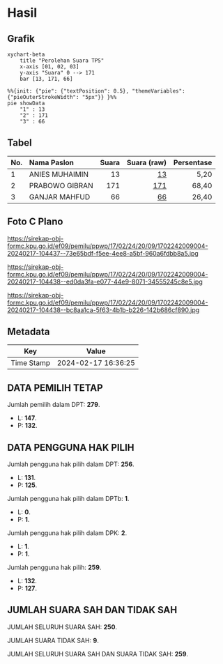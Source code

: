 # Hasil

## Grafik

```mermaid
xychart-beta
    title "Perolehan Suara TPS"
    x-axis [01, 02, 03]
    y-axis "Suara" 0 --> 171
    bar [13, 171, 66]
```

```mermaid
%%{init: {"pie": {"textPosition": 0.5}, "themeVariables": {"pieOuterStrokeWidth": "5px"}} }%%
pie showData
    "1" : 13
    "2" : 171
    "3" : 66
```

## Tabel

| No. | Nama Paslon    | Suara | Suara (raw) | Persentase |
|:--- |:-------------- | -----:| -----------:| ----------:|
| 1   | ANIES MUHAIMIN | 13    | [13][p-1]   | 5,20       |
| 2   | PRABOWO GIBRAN | 171   | [171][p-2]  | 68,40      |
| 3   | GANJAR MAHFUD  | 66    | [66][p-3]   | 26,40      |


[p-1]: https://github.com/gigit-pemilu/pemilu-2024-17-bengkulu/blob/main/pilpres/hitung-suara/sub/17-bengkulu/sub/02-rejang-lebong/sub/24-bermani-ulu-raya/sub/2009-sumberejo-transad/sub/004-tps/sub/paslon-1.txt
[p-2]: https://github.com/gigit-pemilu/pemilu-2024-17-bengkulu/blob/main/pilpres/hitung-suara/sub/17-bengkulu/sub/02-rejang-lebong/sub/24-bermani-ulu-raya/sub/2009-sumberejo-transad/sub/004-tps/sub/paslon-2.txt
[p-3]: https://github.com/gigit-pemilu/pemilu-2024-17-bengkulu/blob/main/pilpres/hitung-suara/sub/17-bengkulu/sub/02-rejang-lebong/sub/24-bermani-ulu-raya/sub/2009-sumberejo-transad/sub/004-tps/sub/paslon-3.txt

## Foto C Plano

https://sirekap-obj-formc.kpu.go.id/ef09/pemilu/ppwp/17/02/24/20/09/1702242009004-20240217-104437--73e65bdf-f5ee-4ee8-a5bf-960a6fdbb8a5.jpg

https://sirekap-obj-formc.kpu.go.id/ef09/pemilu/ppwp/17/02/24/20/09/1702242009004-20240217-104438--ed0da3fa-e077-44e9-8071-34555245c8e5.jpg

https://sirekap-obj-formc.kpu.go.id/ef09/pemilu/ppwp/17/02/24/20/09/1702242009004-20240217-104438--bc8aa1ca-5f63-4b1b-b226-142b686cf890.jpg


## Metadata

| Key        | Value               |
| ---------- | ------------------- |
| Time Stamp | 2024-02-17 16:36:25 |


## DATA PEMILIH TETAP

Jumlah pemilih dalam DPT: **279**.
 * L: **147**.
 * P: **132**.

## DATA PENGGUNA HAK PILIH

Jumlah pengguna hak pilih dalam DPT: **256**.
 * L: **131**.
 * P: **125**.

Jumlah pengguna hak pilih dalam DPTb: **1**.
 * L: **0**.
 * P: **1**.

Jumlah pengguna hak pilih dalam DPK: **2**.
 * L: **1**.
 * P: **1**.

Jumlah pengguna hak pilih: **259**.
 * L: **132**.
 * P: **127**.

## JUMLAH SUARA SAH DAN TIDAK SAH

JUMLAH SELURUH SUARA SAH: **250**.

JUMLAH SUARA TIDAK SAH: **9**.

JUMLAH SELURUH SUARA SAH DAN SUARA TIDAK SAH: **259**.


